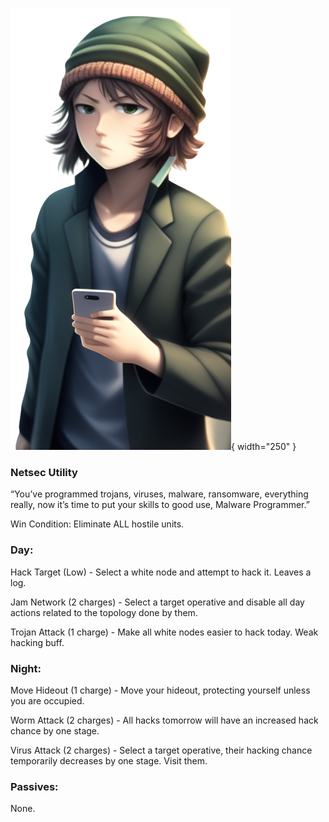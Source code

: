 ![malwareprogrammer.png](Images/malwareprogrammer.png){ width="250" }

### **Netsec Utility**

“You’ve programmed trojans, viruses, malware, ransomware, everything really, now it’s time to put your skills to good use, Malware Programmer.”

Win Condition: Eliminate ALL hostile units.

### **Day:**

Hack Target (Low) - Select a white node and attempt to hack it. Leaves a log.

Jam Network (2 charges) - Select a target operative and disable all day actions related to the topology done by them.

Trojan Attack (1 charge) - Make all white nodes easier to hack today. Weak hacking buff.

### **Night:**

Move Hideout (1 charge) - Move your hideout, protecting yourself unless you are occupied.

Worm Attack (2 charges) - All hacks tomorrow will have an increased hack chance by one stage.

Virus Attack (2 charges) - Select a target operative, their hacking chance temporarily decreases by one stage. Visit them.

### **Passives:**

None.